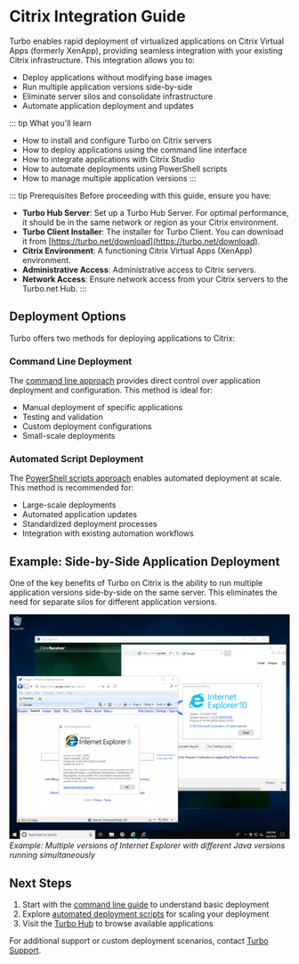 # Citrix Integration Guide

Turbo enables rapid deployment of virtualized applications on Citrix Virtual Apps (formerly XenApp), providing seamless integration with your existing Citrix infrastructure. This integration allows you to:
- Deploy applications without modifying base images
- Run multiple application versions side-by-side
- Eliminate server silos and consolidate infrastructure
- Automate application deployment and updates

::: tip What you'll learn
- How to install and configure Turbo on Citrix servers
- How to deploy applications using the command line interface
- How to integrate applications with Citrix Studio
- How to automate deployments using PowerShell scripts
- How to manage multiple application versions
:::

::: tip Prerequisites
Before proceeding with this guide, ensure you have:
- **Turbo Hub Server**: Set up a Turbo Hub Server. For optimal performance, it should be in the same network or region as your Citrix environment.
- **Turbo Client Installer**: The installer for Turbo Client. You can download it from [https://turbo.net/download](https://turbo.net/download).
- **Citrix Environment**: A functioning Citrix Virtual Apps (XenApp) environment.
- **Administrative Access**: Administrative access to Citrix servers.
- **Network Access**: Ensure network access from your Citrix servers to the Turbo.net Hub.
:::

## Deployment Options

Turbo offers two methods for deploying applications to Citrix:

### Command Line Deployment
The [command line approach](command-line.md) provides direct control over application deployment and configuration. This method is ideal for:
- Manual deployment of specific applications
- Testing and validation
- Custom deployment configurations
- Small-scale deployments

### Automated Script Deployment
The [PowerShell scripts approach](scripts.md) enables automated deployment at scale. This method is recommended for:
- Large-scale deployments
- Automated application updates
- Standardized deployment processes
- Integration with existing automation workflows

## Example: Side-by-Side Application Deployment

One of the key benefits of Turbo on Citrix is the ability to run multiple application versions side-by-side on the same server. This eliminates the need for separate silos for different application versions.

![Citrix side-by-side IE](/images/citrix1.png)
*Example: Multiple versions of Internet Explorer with different Java versions running simultaneously*

## Next Steps

1. Start with the [command line guide](command-line.md) to understand basic deployment
2. Explore [automated deployment scripts](scripts.md) for scaling your deployment
3. Visit the [Turbo Hub](https://turbo.net/hub) to browse available applications

For additional support or custom deployment scenarios, contact [Turbo Support](https://turbo.net/support).
